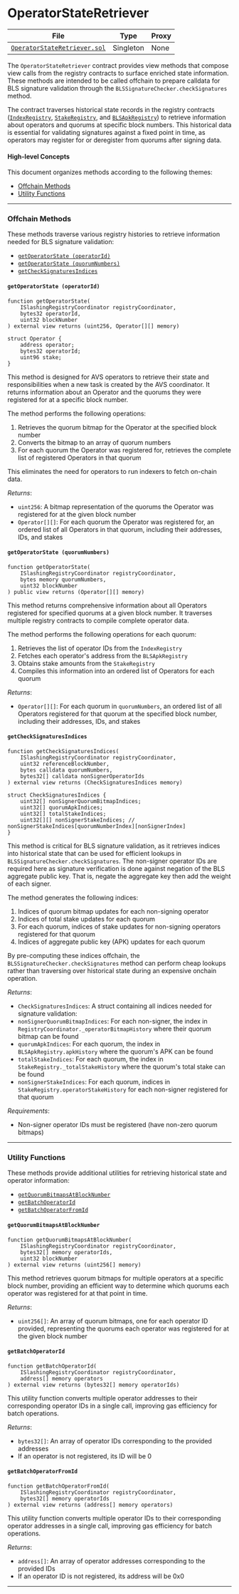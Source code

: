 # OperatorStateRetriever 

| File | Type | Proxy |
| -------- | -------- | -------- |
| [`OperatorStateRetriever.sol`](../src/OperatorStateRetriever.sol) | Singleton | None |

The `OperatorStateRetriever` contract provides view methods that compose view calls from the registry contracts to surface enriched state information. These methods are intended to be called offchain to prepare calldata for BLS signature validation through the `BLSSignatureChecker.checkSignatures` method.

The contract traverses historical state records in the registry contracts ([`IndexRegistry`](./registries/IndexRegistry.md), [`StakeRegistry`](./registries/StakeRegistry.md), and [`BLSApkRegistry`](./registries/BLSApkRegistry.md)) to retrieve information about operators and quorums at specific block numbers. This historical data is essential for validating signatures against a fixed point in time, as operators may register for or deregister from quorums after signing data.

#### High-level Concepts

This document organizes methods according to the following themes:
* [Offchain Methods](#offchain-methods)
* [Utility Functions](#utility-functions)

---

### Offchain Methods

These methods traverse various registry histories to retrieve information needed for BLS signature validation:
* [`getOperatorState (operatorId)`](#getoperatorstate-operatorid)
* [`getOperatorState (quorumNumbers)`](#getoperatorstate-quorumnumbers)
* [`getCheckSignaturesIndices`](#getchecksignaturesindices)

#### `getOperatorState (operatorId)`

```solidity
function getOperatorState(
    ISlashingRegistryCoordinator registryCoordinator,
    bytes32 operatorId,
    uint32 blockNumber
) external view returns (uint256, Operator[][] memory)

struct Operator {
    address operator;
    bytes32 operatorId;
    uint96 stake;
}
```

This method is designed for AVS operators to retrieve their state and responsibilities when a new task is created by the AVS coordinator. It returns information about an Operator and the quorums they were registered for at a specific block number.

The method performs the following operations:
1. Retrieves the quorum bitmap for the Operator at the specified block number
2. Converts the bitmap to an array of quorum numbers
3. For each quorum the Operator was registered for, retrieves the complete list of registered Operators in that quorum

This eliminates the need for operators to run indexers to fetch on-chain data.

*Returns*:
* `uint256`: A bitmap representation of the quorums the Operator was registered for at the given block number
* `Operator[][]`: For each quorum the Operator was registered for, an ordered list of all Operators in that quorum, including their addresses, IDs, and stakes

#### `getOperatorState (quorumNumbers)`

```solidity
function getOperatorState(
    ISlashingRegistryCoordinator registryCoordinator,
    bytes memory quorumNumbers,
    uint32 blockNumber
) public view returns (Operator[][] memory)
```

This method returns comprehensive information about all Operators registered for specified quorums at a given block number. It traverses multiple registry contracts to compile complete operator data.

The method performs the following operations for each quorum:
1. Retrieves the list of operator IDs from the `IndexRegistry`
2. Fetches each operator's address from the `BLSApkRegistry`
3. Obtains stake amounts from the `StakeRegistry`
4. Compiles this information into an ordered list of Operators for each quorum

*Returns*:
* `Operator[][]`: For each quorum in `quorumNumbers`, an ordered list of all Operators registered for that quorum at the specified block number, including their addresses, IDs, and stakes

#### `getCheckSignaturesIndices`

```solidity
function getCheckSignaturesIndices(
    ISlashingRegistryCoordinator registryCoordinator,
    uint32 referenceBlockNumber,
    bytes calldata quorumNumbers,
    bytes32[] calldata nonSignerOperatorIds
) external view returns (CheckSignaturesIndices memory)

struct CheckSignaturesIndices {
    uint32[] nonSignerQuorumBitmapIndices;
    uint32[] quorumApkIndices;
    uint32[] totalStakeIndices;
    uint32[][] nonSignerStakeIndices; // nonSignerStakeIndices[quorumNumberIndex][nonSignerIndex]
}
```

This method is critical for BLS signature validation, as it retrieves indices into historical state that can be used for efficient lookups in `BLSSignatureChecker.checkSignatures`. The non-signer operator IDs are required here as signature verification is done against negation of the BLS aggregate public key. That is, negate the aggregate key then add the weight of each signer. 

The method generates the following indices:
1. Indices of quorum bitmap updates for each non-signing operator
2. Indices of total stake updates for each quorum
3. For each quorum, indices of stake updates for non-signing operators registered for that quorum
4. Indices of aggregate public key (APK) updates for each quorum

By pre-computing these indices offchain, the `BLSSignatureChecker.checkSignatures` method can perform cheap lookups rather than traversing over historical state during an expensive onchain operation.

*Returns*:
* `CheckSignaturesIndices`: A struct containing all indices needed for signature validation:
* `nonSignerQuorumBitmapIndices`: For each non-signer, the index in `RegistryCoordinator._operatorBitmapHistory` where their quorum bitmap can be found
* `quorumApkIndices`: For each quorum, the index in `BLSApkRegistry.apkHistory` where the quorum's APK can be found
* `totalStakeIndices`: For each quorum, the index in `StakeRegistry._totalStakeHistory` where the quorum's total stake can be found
* `nonSignerStakeIndices`: For each quorum, indices in `StakeRegistry.operatorStakeHistory` for each non-signer registered for that quorum

*Requirements*:
* Non-signer operator IDs must be registered (have non-zero quorum bitmaps)

---

### Utility Functions

These methods provide additional utilities for retrieving historical state and operator information:
* [`getQuorumBitmapsAtBlockNumber`](#getquorumbitmapsatblocknumber)
* [`getBatchOperatorId`](#getbatchoperatorid)
* [`getBatchOperatorFromId`](#getbatchoperatorfromid)

#### `getQuorumBitmapsAtBlockNumber`

```solidity
function getQuorumBitmapsAtBlockNumber(
    ISlashingRegistryCoordinator registryCoordinator,
    bytes32[] memory operatorIds,
    uint32 blockNumber
) external view returns (uint256[] memory)
```

This method retrieves quorum bitmaps for multiple operators at a specific block number, providing an efficient way to determine which quorums each operator was registered for at that point in time.

*Returns*:
* `uint256[]`: An array of quorum bitmaps, one for each operator ID provided, representing the quorums each operator was registered for at the given block number

#### `getBatchOperatorId`

```solidity
function getBatchOperatorId(
    ISlashingRegistryCoordinator registryCoordinator,
    address[] memory operators
) external view returns (bytes32[] memory operatorIds)
```

This utility function converts multiple operator addresses to their corresponding operator IDs in a single call, improving gas efficiency for batch operations.

*Returns*:
* `bytes32[]`: An array of operator IDs corresponding to the provided addresses
* If an operator is not registered, its ID will be 0

#### `getBatchOperatorFromId`

```solidity
function getBatchOperatorFromId(
    ISlashingRegistryCoordinator registryCoordinator,
    bytes32[] memory operatorIds
) external view returns (address[] memory operators)
```

This utility function converts multiple operator IDs to their corresponding operator addresses in a single call, improving gas efficiency for batch operations.

*Returns*:
* `address[]`: An array of operator addresses corresponding to the provided IDs
* If an operator ID is not registered, its address will be 0x0

---